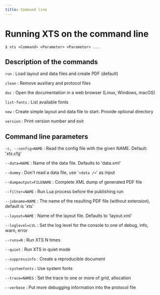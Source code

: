 ```yaml
---
title: Command line
---
```


# Running XTS on the command line

```
$ xts <Command> <Parameter> <Parameter> ...
```

## Description of the commands

`run`
:   Load layout and data files and create PDF (default)

`clean`
:   Remove auxiliary and protocol files

`doc`
:   Open the documentation in a web browser (Linux, Windows, macOS)

`list-fonts`
:    List available fonts

`new`
:    Create simple layout and data file to start. Provide optional directory

`version`
:    Print version number and exit

## Command line parameters


`-c, --config=NAME`
:   Read the config file with the given NAME. Default: 'xts.cfg'

`--data=NAME`
:   Name of the data file. Defaults to 'data.xml'

`--dummy`
:   Don't read a data file, use '`<data />`' as input

`--dumpoutput=FILENAME`
:   Complete XML dump of generated PDF file

`--filter=NAME`
:   Run Lua process before the publishing run

`--jobname=NAME`
:   The name of the resulting PDF file (without extension), default is 'xts'

`--layout=NAME`
:   Name of the layout file. Defaults to 'layout.xml'

`--loglevel=LVL`
:   Set the log level for the console to one of debug, info, warn, error

`--runs=N`
:   Run XTS N times

`--quiet`
:   Run XTS in quiet mode

`--suppressinfo`
:   Create a reproducible document

`--systemfonts`
:   Use system fonts

`--trace=NAMES`
:   Set the trace to one or more of grid, allocation

`--verbose`
:   Put more debugging information into the protocol file

